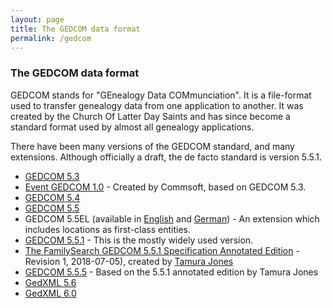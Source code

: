 ```yaml
---
layout: page
title: The GEDCOM data format
permalink: /gedcom
---
```


### The GEDCOM data format  ###

GEDCOM stands for "GEnealogy Data COMmunciation". It is a file-format used to transfer genealogy data from one application to another.  It was created by the Church Of Latter Day Saints and has since become a standard format used by almost all genealogy applications.

There have been many versions of the GEDCOM standard, and many extensions.  Although officially a draft, the de facto standard is version 5.5.1.

* [GEDCOM 5.3](downloads/gedcom-53.pdf)
* [Event GEDCOM 1.0](downloads/eged10ww.pdf) - Created by Commsoft, based on GEDCOM 5.3.
* [GEDCOM 5.4](downloads/gedcom-54.pdf)
* [GEDCOM 5.5](downloads/gedcom-55.pdf)
* GEDCOM 5.5EL (available in [English](http://wiki-en.genealogy.net/Gedcom_5.5EL) and [German](http://wiki.genealogy.net/Gedcom_5.5EL)) - An extension which includes locations as first-class entities.
* [GEDCOM 5.5.1](downloads/gedcom551.pdf) - This is the mostly widely used version.
* [The FamilySearch GEDCOM 5.5.1 Specification Annotated Edition](downloads/TFG551SAE_Rev1_2018-07-05.pdf) - Revision 1, 2018-07-05), created by [Tamura Jones](https://www.tamurajones.net/GEDCOM551AnnotatedEdition.xhtml)
* [GEDCOM 5.5.5](downloads/gedcom-555.pdf) - Based on the 5.5.1 annotated edition by Tamura Jones
* [GedXML 5.6](downloads/gedxml-56.pdf)
* [GedXML 6.0](downloads/gedxml-60.pdf)
